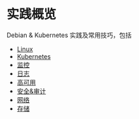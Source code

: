 # 实践概览

Debian & Kubernetes 实践及常用技巧，包括

* [Linux]()
* [Kubernetes]()
* [监控]()
* [日志]()
* [高可用]()
* [安全&审计]()
* [网络]()
* [存储]()
